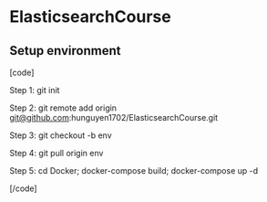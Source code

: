 # ElasticsearchCourse

## Setup environment

[code]

Step 1: git init

Step 2: git remote add origin git@github.com:hunguyen1702/ElasticsearchCourse.git

Step 3: git checkout -b env

Step 4: git pull origin env

Step 5: cd Docker; docker-compose build; docker-compose up -d

[/code]
